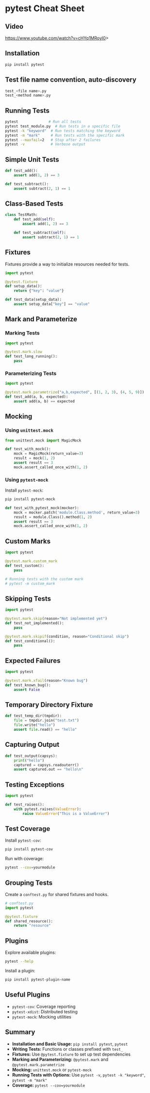 # pytest Cheat Sheet

<!--ts-->
<!--te-->

## Video

<https://www.youtube.com/watch?v=cHYq1MRoyI0>>

## Installation

```sh
pip install pytest
```

## Test file name convention, auto-discovery

```sh
test_<file name>.py
test_<method name>.py
```

## Running Tests

```sh
pytest              # Run all tests
pytest test_module.py  # Run tests in a specific file
pytest -k "keyword"  # Run tests matching the keyword
pytest -m "mark"     # Run tests with the specific mark
pytest --maxfail=2   # Stop after 2 failures
pytest -v            # Verbose output
```

## Simple Unit Tests

```python
def test_add():
    assert add(1, 2) == 3

def test_subtract():
    assert subtract(2, 1) == 1
```

## Class-Based Tests

```python
class TestMath:
    def test_add(self):
        assert add(1, 2) == 3

    def test_subtract(self):
        assert subtract(2, 1) == 1
```

## Fixtures

Fixtures provide a way to initialize resources needed for tests.

```python
import pytest

@pytest.fixture
def setup_data():
    return {"key": "value"}

def test_data(setup_data):
    assert setup_data["key"] == "value"
```

## Mark and Parameterize

### Marking Tests

```python
import pytest

@pytest.mark.slow
def test_long_running():
    pass
```

### Parameterizing Tests

```python
import pytest

@pytest.mark.parametrize("a,b,expected", [(1, 2, 3), (4, 5, 9)])
def test_add(a, b, expected):
    assert add(a, b) == expected
```

## Mocking

### Using `unittest.mock`

```python
from unittest.mock import MagicMock

def test_with_mock():
    mock = MagicMock(return_value=3)
    result = mock(1, 2)
    assert result == 3
    mock.assert_called_once_with(1, 2)
```

### Using `pytest-mock`

Install `pytest-mock`:

```sh
pip install pytest-mock
```

```python
def test_with_pytest_mock(mocker):
    mock = mocker.patch('module.Class.method', return_value=3)
    result = module.Class().method(1, 2)
    assert result == 3
    mock.assert_called_once_with(1, 2)
```

## Custom Marks

```python
import pytest

@pytest.mark.custom_mark
def test_custom():
    pass

# Running tests with the custom mark
# pytest -m custom_mark
```

## Skipping Tests

```python
import pytest

@pytest.mark.skip(reason="Not implemented yet")
def test_not_implemented():
    pass

@pytest.mark.skipif(condition, reason="Conditional skip")
def test_conditional():
    pass
```

## Expected Failures

```python
import pytest

@pytest.mark.xfail(reason="Known bug")
def test_known_bug():
    assert False
```

## Temporary Directory Fixture

```python
def test_temp_dir(tmpdir):
    file = tmpdir.join("test.txt")
    file.write("hello")
    assert file.read() == "hello"
```

## Capturing Output

```python
def test_output(capsys):
    print("hello")
    captured = capsys.readouterr()
    assert captured.out == "hello\n"
```

## Testing Exceptions

```python
import pytest

def test_raises():
    with pytest.raises(ValueError):
        raise ValueError("This is a ValueError")
```

## Test Coverage

Install `pytest-cov`:

```sh
pip install pytest-cov
```

Run with coverage:

```sh
pytest --cov=yourmodule
```

## Grouping Tests

Create a `conftest.py` for shared fixtures and hooks.

```python
# conftest.py
import pytest

@pytest.fixture
def shared_resource():
    return "resource"
```

## Plugins

Explore available plugins:

```sh
pytest --help
```

Install a plugin:
```sh
pip install pytest-plugin-name
```

## Useful Plugins

- `pytest-cov`: Coverage reporting
- `pytest-xdist`: Distributed testing
- `pytest-mock`: Mocking utilities

## Summary

- **Installation and Basic Usage:** `pip install pytest`, `pytest`
- **Writing Tests:** Functions or classes prefixed with `test_`
- **Fixtures:** Use `@pytest.fixture` to set up test dependencies
- **Marking and Parameterizing:** `@pytest.mark` and `@pytest.mark.parametrize`
- **Mocking:** `unittest.mock` or `pytest-mock`
- **Running Tests with Options:** Use `pytest -v`, `pytest -k "keyword"`, `pytest -m "mark"`
- **Coverage:** `pytest --cov=yourmodule`
